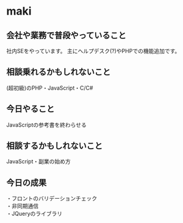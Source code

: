 ﻿# maki

## 会社や業務で普段やっていること
社内SEをやっています。
主にヘルプデスク(?)やPHPでの機能追加です。

## 相談乗れるかもしれないこと
(超初級)のPHP・JavaScript・C/C#

## 今日やること
JavaScriptの参考書を終わらせる

## 相談するかもしれないこと
JavaScript・副業の始め方

## 今日の成果
・フロントのバリデーションチェック  
・非同期通信  
・JQueryのライブラリ